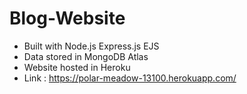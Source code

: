 # Blog-Website
- Built with Node.js Express.js EJS
- Data stored in MongoDB Atlas
- Website hosted in Heroku
- Link : https://polar-meadow-13100.herokuapp.com/
